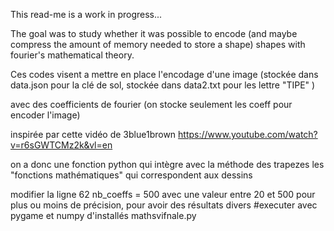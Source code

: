This read-me is a work in progress...

The goal was to study whether it was possible to encode (and maybe compress the amount of memory needed to store a shape) shapes with fourier's mathematical theory.



Ces codes visent a mettre en place l'encodage d'une image (stockée dans data.json pour la clé de sol, stockée dans data2.txt pour les lettre "TIPE" )

avec des coefficients de fourier (on stocke seulement les coeff pour encoder l'image)


inspirée par cette vidéo de 3blue1brown https://www.youtube.com/watch?v=r6sGWTCMz2k&vl=en



on a donc une fonction python qui intègre avec la méthode des trapezes les "fonctions mathématiques" qui correspondent aux dessins



modifier la ligne 62 nb_coeffs = 500 avec une valeur entre 20 et 500 pour plus ou moins de précision, pour avoir des résultats divers
#executer avec pygame et numpy d'installés mathsvifnale.py
